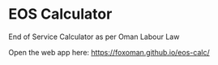 # EOS Calculator
End of Service Calculator as per Oman Labour Law

Open the web app here: https://foxoman.github.io/eos-calc/
